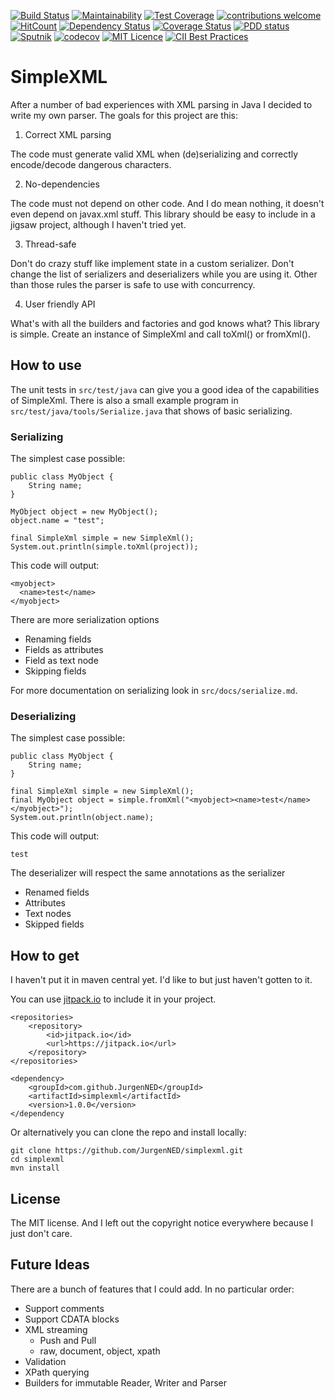 [![Build Status](https://travis-ci.org/JurgenNED/simplexml.svg?branch=master)](https://travis-ci.org/JurgenNED/simplexml)
[![Maintainability](https://api.codeclimate.com/v1/badges/c9389fa8729d8b18e46b/maintainability)](https://codeclimate.com/github/JurgenNED/simplexml/maintainability)
[![Test Coverage](https://api.codeclimate.com/v1/badges/c9389fa8729d8b18e46b/test_coverage)](https://codeclimate.com/github/JurgenNED/simplexml/test_coverage)
[![contributions welcome](https://img.shields.io/badge/contributions-welcome-brightgreen.svg?style=flat)](https://github.com/dwyl/esta/issues)
[![HitCount](http://hits.dwyl.com/JurgenNED/simplexml.svg)](http://hits.dwyl.com/JurgenNED/simplexml)
[![Dependency Status](https://www.versioneye.com/user/projects/5a76d5b10fb24f17ce755df9/badge.svg?style=flat-square)](https://www.versioneye.com/user/projects/5a76d5b10fb24f17ce755df9)
[![Coverage Status](https://coveralls.io/repos/github/JurgenNED/simplexml/badge.svg?branch=master)](https://coveralls.io/github/JurgenNED/simplexml?branch=master)
[![PDD status](http://www.0pdd.com/svg?name=JurgenNED/simplexml)](http://www.0pdd.com/p?name=JurgenNED/simplexml)
[![Sputnik](https://sputnik.ci/conf/badge)](https://sputnik.ci/app#/builds/JurgenNED/simplexml)
[![codecov](https://codecov.io/gh/JurgenNED/simplexml/branch/master/graph/badge.svg)](https://codecov.io/gh/JurgenNED/simplexml)
[![MIT Licence](https://badges.frapsoft.com/os/mit/mit.svg?v=103)](https://opensource.org/licenses/mit-license.php)
[![CII Best Practices](https://bestpractices.coreinfrastructure.org/projects/1621/badge)](https://bestpractices.coreinfrastructure.org/projects/1621)

# SimpleXML

After a number of bad experiences with XML parsing in Java I decided to write my own parser.
The goals for this project are this:

1. Correct XML parsing

The code must generate valid XML when (de)serializing and correctly encode/decode dangerous characters.
  
2. No-dependencies

The code must not depend on other code. 
And I do mean nothing, it doesn't even depend on javax.xml stuff.
This library should be easy to include in a jigsaw project, although I haven't tried yet.

3. Thread-safe

Don't do crazy stuff like implement state in a custom serializer.
Don't change the list of serializers and deserializers while you are using it.
Other than those rules the parser is safe to use with concurrency.

4. User friendly API

What's with all the builders and factories and god knows what?
This library is simple.
Create an instance of SimpleXml and call toXml() or fromXml().

## How to use

The unit tests in `src/test/java` can give you a good idea of the capabilities of SimpleXml.
There is also a small example program in `src/test/java/tools/Serialize.java` that shows of basic serializing.

### Serializing

The simplest case possible:

    public class MyObject {
        String name;
    }
    
    MyObject object = new MyObject();
    object.name = "test";

    final SimpleXml simple = new SimpleXml();
    System.out.println(simple.toXml(project));

This code will output:

    <myobject>
      <name>test</name>
    </myobject>

There are more serialization options
- Renaming fields
- Fields as attributes
- Field as text node
- Skipping fields

For more documentation on serializing look in `src/docs/serialize.md`.

### Deserializing

The simplest case possible:

    public class MyObject {
        String name;
    }

    final SimpleXml simple = new SimpleXml();
    final MyObject object = simple.fromXml("<myobject><name>test</name></myobject>");
    System.out.println(object.name);

This code will output:

    test

The deserializer will respect the same annotations as the serializer
- Renamed fields
- Attributes
- Text nodes
- Skipped fields

## How to get

I haven't put it in maven central yet.
I'd like to but just haven't gotten to it.

You can use <a href="https://jitpack.io/#JurgenNED/simplexml/1.0.0">jitpack.io</a> to include it in your project.

	<repositories>
		<repository>
		    <id>jitpack.io</id>
		    <url>https://jitpack.io</url>
		</repository>
	</repositories>
	
    <dependency>
        <groupId>com.github.JurgenNED</groupId>
        <artifactId>simplexml</artifactId>
        <version>1.0.0</version>
    </dependency

Or alternatively you can clone the repo and install locally:

    git clone https://github.com/JurgenNED/simplexml.git
    cd simplexml
    mvn install

## License

The MIT license. And I left out the copyright notice everywhere because I just don't care.

## Future Ideas

There are a bunch of features that I could add.
In no particular order:
- Support comments
- Support CDATA blocks
- XML streaming
  - Push and Pull
  - raw, document, object, xpath
- Validation
- XPath querying
- Builders for immutable Reader, Writer and Parser

